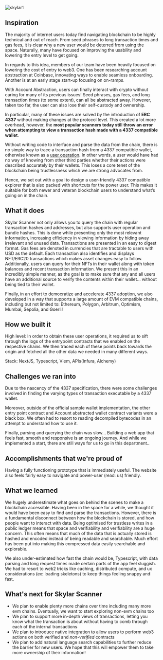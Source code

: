 
![skylar1](https://github.com/AngelaDu/skylar-scanner/assets/38049339/ab40186e-5693-4968-b3a2-96365edc336b)
## Inspiration

The majority of internet users today find navigating blockchain to be highly technical and out of reach. From seed phrases to long transaction times and gas fees, it is clear why a new user would be deterred from using the space. Naturally, many have focused on improving the usability and lowering the entry level to get going. 


In regards to this idea, members of our team have been heavily focused on lowering the cost of entry to web3. One has been researching account abstraction at Coinbase, innovating ways to enable seamless onboarding. Another is at an early stage start-up focusing on on-ramps.

With Account Abstraction, users can finally interact with crypto without caring for many of its previous issues! Seed phrases, gas fees, and long transaction times (to some extent), can all be abstracted away. However, taken too far, the user can also lose their self-custody and ownership. 

In particular, many of these issues are solved by the introduction of **ERC 4337** without making changes at the protocol level. This created a lot more overhead, however, the __most popular scanners today still throw an error when attempting to view a transaction hash made with a 4337 compatible wallet__. 

Without writing code to interface and parse the data from the chain, there is no simple way to trace a transaction hash from a 4337 compatible wallet, otherwise known as a [user operation](‘https://eips.ethereum.org/EIPS/eip-4337’). In other words, a user would have had no way of knowing from other third parties whether their actions were described accurately by their wallets. This loses a core tenet of the blockchain being trustlessness which we are strong advocates from.

Hence, we set out with a goal to design a user-friendly 4337 compatible explorer that is also packed with shortcuts for the power user. This makes it suitable for both newer and veteran blockchain users to understand what’s going on in the chain.

## What it does

Skylar Scanner not only allows you to query the chain with regular transaction hashes and addresses, but also supports user operation and bundle hashes. This is done while presenting only the most relevant information, increasing efficiency in viewing information by hiding away irrelevant and unused data.
Transactions are presented in an easy to digest format. Gas fees are denoted in currencies that are tractable to users with USD as the default. Each transaction also identifies and displays NFT/ERC20 transactions which makes asset changes easy to follow.
Additionally, users can query for their NFTs in their wallet along with token balances and recent transaction information. We present this in an incredibly simple manner, as the goal is to make sure that any and all users have an additional source to verify the contents within their wallet… without being tied to their wallet.

Finally, in an effort to democratize and accelerate 4337 adoption, we also developed in a way that supports a large amount of EVM compatible chains, including but not limited to: Ethereum, Polygon, Arbitrum, Optimism, Mumbai, Sepolia, and Goerli!

## How we built it
High level:
In order to obtain these user operations, it required us to sift through the logs of the entrypoint contracts that we enabled on the respective chains. We then traced each of these points back towards the origin and fetched all the other data we needed in many different ways.

Stack: NextJS, Typescript, Viem, APIs(Infura, Alchemy)

## Challenges we ran into

Due to the nascency of the 4337 specification, there were some challenges involved in finding the varying types of transaction executable by a 4337 wallet.

Moreover, outside of the official sample wallet implementation, the other entry point contract and Account abstracted wallet contract variants were a black box. We often had to resort to reading decompiled bytecodes in an attempt to understand how to use it.

Finally, parsing and querying the chain was slow… Building a web app that feels fast, smooth and responsive is an ongoing journey. And while we implemented a start, there are still ways for us to go in this department..

## Accomplishments that we're proud of

Having a fully functioning prototype that is immediately useful. The website also feels fairly easy to navigate and power-user (read: us) friendly.

## What we learned

We hugely underestimate what goes on behind the scenes to make a blockchain accessible. Having been in the space for a while, we thought it would have been easy to find and parse the transactions.  However, there is a fundamental disconnect between how the blockchain is stored, and how people want to interact with data. Being optimised for trustless writes in a public ledger means that space and verifiability and verifiability are a huge concern. This often means that much of the data that is actually stored is hashed and encoded instead of being readable and searchable. Much effort has been put into making this compressed data easily searchable and explorable.

We also under-estimated how fast the chain would be, Typescript, with data parsing and long request times made certain parts of the app feel sluggish. We had to resort to web2 tricks like caching, distributed compute, and ux considerations (ex: loading skeletons) to keep things feeling snappy and fast.


## What's next for Skylar Scanner

- We plan to enable plenty more chains over time including many more evm chains. Eventually, we want to start exploring non-evm chains too
- We plan to support more in-depth views of transactions, letting you know what the transaction is about without having to comb through each of the internal transactions
- We plan to introduce native integration to allow users to perform web3 actions on both verified and _non-verified_ contracts
- We plan to add natural language search capabilities to further reduce the barrier for new users. We hope that this will empower them to take more ownership of their information!
